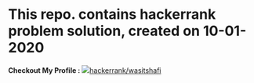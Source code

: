 <h1>This repo. contains hackerrank problem solution, created on 10-01-2020</h1>

<b>Checkout My Profile : </b><a href = "https://www.hackerrank.com/wasitshafi" title = "Checkout wasit on hackerrank" target="_blank"><img src="https://img.icons8.com/windows/32/000000/hackerrank.png"/></a><a href = "https://www.hackerrank.com/wasitshafi" target = "_blank" title = "wasitshafi">hackerrank/wasitshafi</a>
